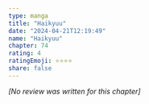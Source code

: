 ```yaml
---
type: manga
title: "Haikyuu"
date: "2024-04-21T12:19:49"
name: "Haikyuu"
chapter: 74
rating: 4
ratingEmoji: ⭐️⭐️⭐️⭐️
share: false
---
```


_[No review was written for this chapter]_
